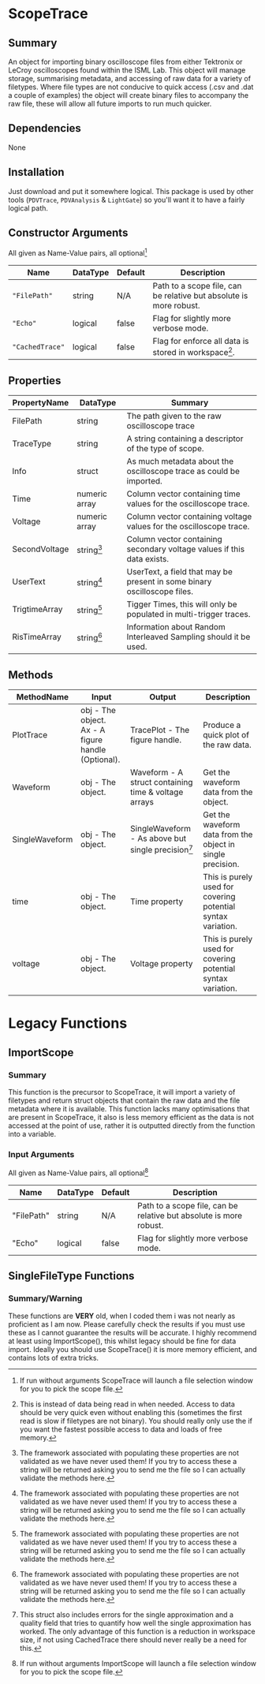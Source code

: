 # ScopeTrace
## Summary
An object for importing binary oscilloscope files from either Tektronix or LeCroy oscilloscopes found within the ISML Lab. This object will manage storage, summarising metadata, and accessing of raw data for a variety of filetypes. Where file types are not conducive to quick access (.csv and .dat a couple of examples) the object will create binary files to accompany the raw file, these will allow all future imports to run much quicker.

## Dependencies
None

## Installation
Just download and put it somewhere logical. This package is used by other tools (`PDVTrace`, `PDVAnalysis` & `LightGate`) so you'll want it to have a fairly logical path.

## Constructor Arguments
All given as Name-Value pairs, all optional[^1]

| Name              | DataType      | Default           | Description                                                           |
| -------------     | ------------- | ----------------- | --------------------------------------------------------------------- |
| `"FilePath"`      | string        | N/A               | Path to a scope file, can be relative but absolute is more robust.    |
| `"Echo"`          | logical       | false             | Flag for slightly more verbose mode.                                  |
| `"CachedTrace"`   | logical       | false             | Flag for enforce all data is stored in workspace[^2].

[^1]: If run without arguments ScopeTrace will launch a file selection window for you to pick the scope file.
[^2]: This is instead of data being read in when needed. Access to data should be very quick even without enabling this (sometimes the first read is slow if filetypes are not binary). You should really only use the if you want the fastest possible access to data and loads of free memory.

## Properties

| PropertyName      |  DataType     | Summary                                                                   |
| ----------------- | ------------- | ------------------------------------------------------------------------- |
| FilePath          | string        | The path given to the raw oscilloscope trace                              |
| TraceType         | string        | A string containing a descriptor of the type of scope.                    |
| Info              | struct        | As much metadata about the oscilloscope trace as could be imported.       |
| Time              | numeric array | Column vector containing time values for the oscilloscope trace.          |
| Voltage           | numeric array | Column vector containing voltage values for the oscilloscope trace.       |
| SecondVoltage     | string[^4]    | Column vector containing secondary voltage values if this data exists.    |
| UserText          | string[^4]    | UserText, a field that may be present in some binary oscilloscope files.  |
| TrigtimeArray     | string[^4]    | Tigger Times, this will only be populated in multi-trigger traces.        |
| RisTimeArray      | string[^4]    | Information about Random Interleaved Sampling should it be used.          |

[^4]: The framework associated with populating these properties are not validated as we have never used them! If you try to access these a string will be returned asking you to send me the file so I can actually validate the methods here.

## Methods

| MethodName        | Input                                                     | Output                                                | Description                                                   |
| ----------------- | --------------------------------------------------------- | ----------------------------------------------------- | ------------------------------------------------------------- |
| PlotTrace         | obj - The object. <br /> Ax - A figure handle (Optional). | TracePlot - The figure handle.                        | Produce a quick plot of the raw data.                         |
| Waveform          | obj - The object.                                         | Waveform - A struct containing time & voltage arrays  | Get the waveform data from the object.                        |
| SingleWaveform    | obj - The object.                                         | SingleWaveform - As above but single precision[^5]    | Get the waveform data from the object in single precision.    |
| time              | obj - The object.                                         | Time property                                         | This is purely used for covering potential syntax variation.  |
| voltage           | obj - The object.                                         | Voltage property                                      | This is purely used for covering potential syntax variation.

[^5]: This struct also includes errors for the single approximation and a quality field that tries to quantify how well the single approximation has worked. The only advantage of this function is a reduction in workspace size, if not using CachedTrace there should never really be a need for this.

# Legacy Functions
## ImportScope
### Summary
This function is the precursor to ScopeTrace, it will import a variety of filetypes and return struct objects that contain the raw data and the file metadata where it is available. This function lacks many optimisations that are present in ScopeTrace, it also is less memory efficient as the data is not accessed at the point of use, rather it is outputted directly from the function into a variable.

### Input Arguments
All given as Name-Value pairs, all optional[^3]

| Name          | DataType      | Default   | Description                                                           |
| ------------- | ------------- | --------- | --------------------------------------------------------------------- |
| "FilePath"    | string        | N/A       | Path to a scope file, can be relative but absolute is more robust.    |
| "Echo"        | logical       | false     | Flag for slightly more verbose mode.
[^3]: If run without arguments ImportScope will launch a file selection window for you to pick the scope file.

## SingleFileType Functions
### Summary/Warning
These functions are **VERY** old, when I coded them i was not nearly as proficient as I am now. Please carefully check the results if you must use these as I cannot guarantee the results will be accurate.
I highly recommend at least using ImportScope(), this whilst legacy should be fine for data import. Ideally you should use ScopeTrace() it is more memory efficient, and contains lots of extra tricks.
